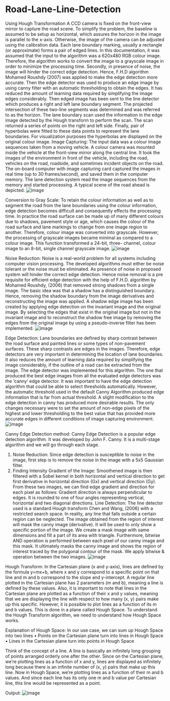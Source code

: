 # Road-Lane-Line-Detection
Using Hough Transformation
A CCD camera is fixed on the front-view mirror to capture the road scene. 
To simplify the problem, the baseline is assumed to be setup as horizontal, which assures the horizon in the image is parallel to the x-axis. Otherwise, the image of the camera can be adjusted using the calibration data. Each lane boundary marking, usually a rectangle (or approximate) forms a pair of edged lines.
In this documentation, it was assumed that the input to the algorithm was a 620x480 RGB colour image. Therefore, the algorithm works to convert the image to a grayscale image in order to minimize the processing time. Secondly, in presence of noise, the image will hinder the correct edge detection. Hence, F.H.D algorithm Mohamed Roushdy (2007) was applied to make the edge detection more accurate. Then the edge detector was used to produce an edge image by using canny filter with an automatic thresholding to obtain the edges. It has reduced the amount of learning data required by simplifying the image edges considerably. Then edged image has been sent to the line detector which produces a right and left lane boundary segment.
The projected intersection of these two-line segments was determined and was referred to as the horizon. The lane boundary scan used the information in the edge image detected by the Hough transform to perform the scan. The scan returned a series of points on the right and left side. Finally, pair of hyperbolas were fitted to these data points to represent the lane boundaries. For visualization purposes the hyperbolas are displayed on the original colour image.
 Image Capturing:
The input data was a colour image sequences taken from a moving vehicle. A colour camera was mounted inside the vehicle at the front-view mirror along the central line. It took the images of the environment in front of the vehicle, including the road, vehicles on the road, roadside, and sometimes incident objects on the road. The on-board computer with image capturing card captured the images in real time (up to 30 frames/second), and saved them in the computer memory. The lane detection system read the image sequences from the memory and started processing. A typical scene of the road ahead is depicted.
 ![image](https://user-images.githubusercontent.com/104994429/207421904-14b5d682-5c61-45e1-a9d7-0f97ff79edce.png)

 
Conversion to Gray Scale:
To retain the colour information as well as to segment the road from the lane boundaries using the colour information, edge detection becomes difficult and consequently effects the processing time. In practice the road surface can be made up of many different colours due to shadows, pavement style or age, which causes the colour of the road surface and lane markings to change from one image region to another. Therefore, colour image was converted into grayscale. However, the processing of grayscale images became minimal as compared to a colour image. This function transformed a 24-bit, three- channel, colour image to an 8-bit, single channel grayscale image.
![image](https://user-images.githubusercontent.com/104994429/207421983-c376c796-c0cf-4311-8fa7-76bb81367a8e.png)

Noise Reduction: 
Noise is a real-world problem for all systems including computer vision processing. The developed algorithms must either be noise tolerant or the noise must be eliminated. As presence of noise in proposed system will hinder the correct edge detection. Hence noise removal is a pre requisite for efficient edge detection with the help of F.H.D. algorithm by Mohamed Roushdy, (2006) that removed strong shadows from a single image. The basic idea was that a shadow has a distinguished boundary. 
Hence, removing the shadow boundary from the image derivatives and reconstructing the image was applied. A shadow edge image has been created by applying edge detection on the invariant image and the original image. By selecting the edges that exist in the original image but not in the invariant image and to reconstruct the shadow free image by removing the edges from the original image by using a pseudo-inverse filter has been implemented.
![image](https://user-images.githubusercontent.com/104994429/207422041-f0e503ca-232d-432b-a421-936dcfed1f78.png)

Edge Detection: 
Lane boundaries are defined by sharp contrast between the road surface and painted lines or some types of non-pavement surfaces. These sharp contrasts are edges in the images. Therefore, edge detectors are very important in determining the location of lane boundaries. It also reduces the amount of learning data required by simplifying the image considerably, if the outline of a road can be extracted from the image. The edge detector was implemented for this algorithm. The one that produced the best edge images from all the evaluated edge detectors was the ‘canny’ edge detector.
It was important to have the edge detection algorithm that could be able to select thresholds automatically. However, the automatic threshold used in the default Canny Algorithm produced edge information that is far from actual threshold. A slight modification to the edge detection in canny has produced more desirable results. The only changes necessary were to set the amount of non-edge pixels of the highest and lower thresholding to the best value that has provided more accurate edges in different conditions of image capturing environment. 
![image](https://user-images.githubusercontent.com/104994429/207422104-7da144eb-cc60-4a68-aaca-7daedc302c88.png)

Canny Edge Detection method:
Canny Edge Detection is a popular edge detection algorithm. It was developed by John F. Canny. It is a multi-stage algorithm and we will go through each stage.
1.	Noise Reduction: Since edge detection is susceptible to noise in the image, first step is to remove the noise in the image with a 5x5 Gaussian filter.
2.	Finding Intensity Gradient of the Image: Smoothened image is then filtered with a Sobel kernel in both horizontal and vertical direction to get first derivative in horizontal direction (Gx) and vertical direction (Gy). From these two images, we can find edge gradient and direction for each pixel as follows:
  Gradient direction is always perpendicular to edges. It is rounded to one of four angles representing vertical, horizontal and two diagonal directions.
Line Detection:
The line detector used is a standard Hough transform Chen and Wang, (2006) with a restricted search space. In reality, any line that falls outside a certain region can be neglected. The image obtained from the region of interest will mask the canny image (derivative). It will be used to only show a specific portion of the image. We create a mask image with same dimensions and fill a part of its area with triangle.
Furthermore, bitwise AND operation is performed between each pixel of our canny image and this mask. It ultimately masks the canny image and shows the region of interest traced by the polygonal contour of the mask. We apply bitwise & operation between the two images.
![image](https://user-images.githubusercontent.com/104994429/207422353-df029d75-6869-4d72-939f-62070c78d2c5.png)

Hough Transform:
 In the Cartesian plane (x and y-axis), lines are defined by the formula y=mx+b, where x and y correspond to a specific point on that line and m and b correspond to the slope and y-intercept.
A regular line plotted in the Cartesian plane has 2 parameters (m and b), meaning a line is defined by these values. Also, it is important to note that lines in the Cartesian plane are plotted as a function of their x and y values, meaning that we are displaying the line with respect to how many (x, y) pairs make up this specific.
However, it is possible to plot lines as a function of its m and b values. This is done in a plane called Hough Space. To understand the Hough Transform algorithm, we need to understand how Hough Space works.

Explanation of Hough Space:
In our use case, we can sum up Hough Space into two lines
•	Points on the Cartesian plane turn into lines in Hough Space
•	Lines in the Cartesian plane turn into points in Hough Space

Think of the concept of a line. A line is basically an infinitely long grouping of points arranged orderly one after the other. Since on the Cartesian plane, we’re plotting lines as a function of x and y, lines are displayed as infinitely long because there is an infinite number of (x, y) pairs that make up this line. Now in Hough Space, we’re plotting lines as a function of their m and b values. And since each line has its only one m and b value per Cartesian line, this line would be represented as a point.

Output:
 ![image](https://user-images.githubusercontent.com/104994429/207422529-6aae4403-81d7-4deb-8662-c43e600cf61d.png)
